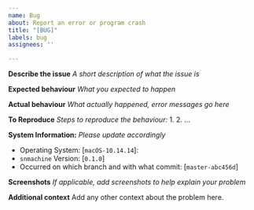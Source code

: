 ```yaml
---
name: Bug
about: Report an error or program crash
title: "[BUG]"
labels: bug
assignees: ''

---
```


**Describe the issue**
_A short description of what the issue is_

**Expected behaviour**
_What you expected to happen_

**Actual behaviour**
_What actually happened, error messages go here_

**To Reproduce**
_Steps to reproduce the behaviour:_
1.
2.
...

**System Information:**
_Please update accordingly_
 - Operating System: [`macOS-10.14.14`]:
 - `snmachine` Version: [`0.1.0`]
 - Occurred on which branch and with what commit: [`master-abc456d`]

**Screenshots**
_If applicable, add screenshots to help explain your problem_

**Additional context**
Add any other context about the problem here.
